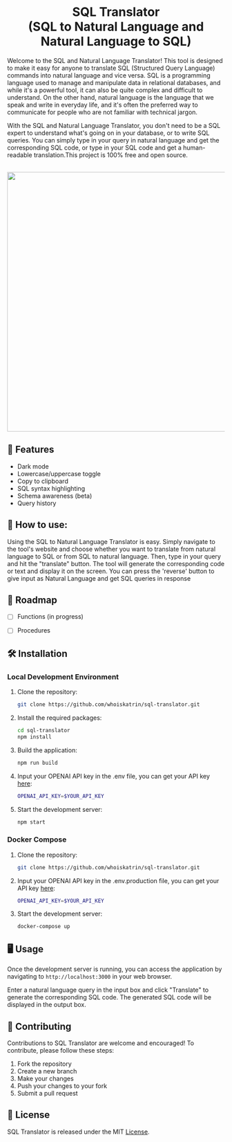 <h1 align="center">SQL Translator<br>(SQL to Natural Language and Natural Language to SQL)</h1>

Welcome to the SQL and Natural Language Translator! This tool is designed to make it easy for anyone to translate SQL (Structured Query Language) commands into natural language and vice versa. SQL is a programming language used to manage and manipulate data in relational databases, and while it's a powerful tool, it can also be quite complex and difficult to understand. On the other hand, natural language is the language that we speak and write in everyday life, and it's often the preferred way to communicate for people who are not familiar with technical jargon.

With the SQL and Natural Language Translator, you don't need to be a SQL expert to understand what's going on in your database, or to write SQL queries. You can simply type in your query in natural language and get the corresponding SQL code, or type in your SQL code and get a human-readable translation.This project is 100% free and open source.

<br>
<div align="center">
    <img src="https://github.com/whoiskatrin/sql-translator/blob/main/UI.png" width="600" />
</div>

## 🌟 Features

- Dark mode
- Lowercase/uppercase toggle
- Copy to clipboard
- SQL syntax highlighting
- Schema awareness (beta)
- Query history


## 📖 How to use:

Using the SQL to Natural Language Translator is easy. Simply navigate to the tool's website and choose whether you want to translate from natural language to SQL or from SQL to natural language. Then, type in your query and hit the "translate" button. The tool will generate the corresponding code or text and display it on the screen. 
You can press the 'reverse' button to give input as Natural Language and get SQL queries in response


## 🎯 Roadmap

- [ ] Functions (in progress)
- [ ] Procedures


## 🛠️ Installation

### Local Development Environment

1. Clone the repository:

    ```bash
    git clone https://github.com/whoiskatrin/sql-translator.git
    ```

2. Install the required packages:

    ```bash
    cd sql-translator
    npm install
    ```

3. Build the application:

    ```bash
    npm run build
    ```

4. Input your OPENAI API key in the .env file, you can get your API key [here](https://beta.openai.com/account/api-keys):

    ```bash
    OPENAI_API_KEY=$YOUR_API_KEY
    ```

5. Start the development server:

    ```bash
    npm start
    ```

### Docker Compose

1. Clone the repository:

    ```bash
    git clone https://github.com/whoiskatrin/sql-translator.git
    ```

2. Input your OPENAI API key in the .env.production file, you can get your API key [here](https://beta.openai.com/account/api-keys):

    ```bash
    OPENAI_API_KEY=$YOUR_API_KEY
    ```

3. Start the development server:

    ```bash
    docker-compose up
    ```

## 🖥️ Usage

Once the development server is running, you can access the application by navigating to `http://localhost:3000` in your web browser.

Enter a natural language query in the input box and click "Translate" to generate the corresponding SQL code. The generated SQL code will be displayed in the output box.

## 👥 Contributing

Contributions to SQL Translator are welcome and encouraged! To contribute, please follow these steps:

1. Fork the repository
2. Create a new branch
3. Make your changes
4. Push your changes to your fork
5. Submit a pull request

## 📜 License

SQL Translator is released under the MIT [License](LICENSE).
